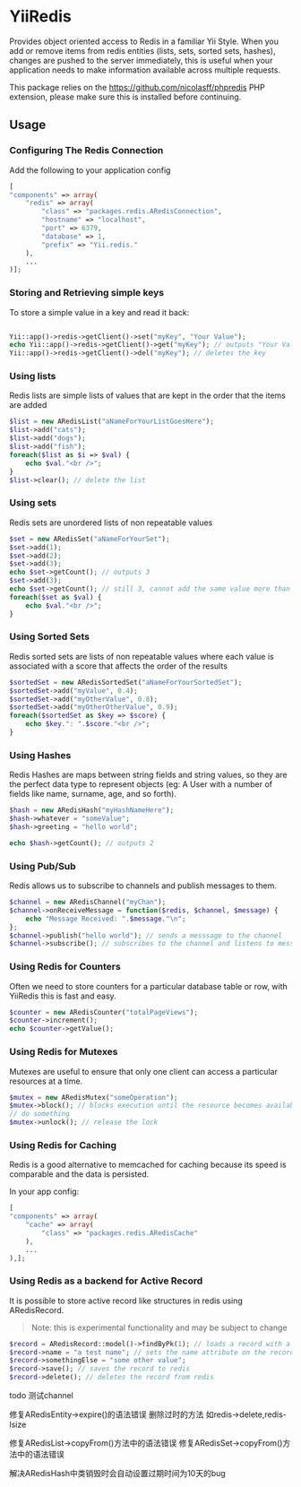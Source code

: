 # YiiRedis

Provides object oriented access to Redis in a familiar Yii Style.
When you add or remove items from redis entities (lists, sets, sorted sets, hashes), changes
are pushed to the server immediately, this is useful when your application needs to make information
available across multiple requests.

This package relies on the https://github.com/nicolasff/phpredis PHP extension, please make sure this is installed before continuing.

## Usage

### Configuring The Redis Connection
Add the following to your application config

```php
[
"components" => array(
	"redis" => array(
		"class" => "packages.redis.ARedisConnection",
		"hostname" => "localhost",
		"port" => 6379,
		"database" => 1,
		"prefix" => "Yii.redis."
	),
	...
)];
```

### Storing and Retrieving simple keys
To store a simple value in a key and read it back:

```php

Yii::app()->redis->getClient()->set("myKey", "Your Value");
echo Yii::app()->redis->getClient()->get("myKey"); // outputs "Your Value"
Yii::app()->redis->getClient()->del("myKey"); // deletes the key
```


### Using lists
Redis lists are simple lists of values that are kept in the order that the items are added

```php
$list = new ARedisList("aNameForYourListGoesHere");
$list->add("cats");
$list->add("dogs");
$list->add("fish");
foreach($list as $i => $val) {
	echo $val."<br />";
}
$list->clear(); // delete the list
```


### Using sets
Redis sets are unordered lists of non repeatable values

```php
$set = new ARedisSet("aNameForYourSet");
$set->add(1);
$set->add(2);
$set->add(3);
echo $set->getCount(); // outputs 3
$set->add(3);
echo $set->getCount(); // still 3, cannot add the same value more than once
foreach($set as $val) {
	echo $val."<br />";
}
```


### Using Sorted Sets
Redis sorted sets are lists of non repeatable values where each value is associated with a score that affects
the order of the results

```php
$sortedSet = new ARedisSortedSet("aNameForYourSortedSet");
$sortedSet->add("myValue", 0.4);
$sortedSet->add("myOtherValue", 0.8);
$sortedSet->add("myOtherOtherValue", 0.9);
foreach($sortedSet as $key => $score) {
	echo $key.": ".$score."<br />";
}
```


### Using Hashes
Redis Hashes are maps between string fields and string values, so they are the perfect data type to represent objects (eg: A User with a number of fields like name, surname, age, and so forth).

```php
$hash = new ARedisHash("myHashNameHere");
$hash->whatever = "someValue";
$hash->greeting = "hello world";

echo $hash->getCount(); // outputs 2
```

### Using Pub/Sub
Redis allows us to subscribe to channels and publish messages to them.

```php
$channel = new ARedisChannel("myChan");
$channel->onReceiveMessage = function($redis, $channel, $message) {
	echo "Message Received: ".$message."\n";
};
$channel->publish("hello world"); // sends a messsage to the channel
$channel->subscribe(); // subscribes to the channel and listens to messages, blocks the process
```

### Using Redis for Counters
Often we need to store counters for a particular database table or row, with YiiRedis this is fast and easy.

```php
$counter = new ARedisCounter("totalPageViews");
$counter->increment();
echo $counter->getValue();
```

### Using Redis for Mutexes
Mutexes are useful to ensure that only one client can access a particular resources at a time.

```php
$mutex = new ARedisMutex("someOperation");
$mutex->block(); // blocks execution until the resource becomes available
// do something
$mutex->unlock(); // release the lock
```

### Using Redis for Caching
Redis is a good alternative to memcached for caching because its speed is comparable and the data is persisted.

In your app config:

```php
[
"components" => array(
	"cache" => array(
		"class" => "packages.redis.ARedisCache"
	),
	...
),];
```


### Using Redis as a backend for Active Record
It is possible to store active record like structures in redis using ARedisRecord.

> Note: this is experimental functionality and may be subject to change

```php
$record = ARedisRecord::model()->findByPk(1); // loads a record with a unique id of 1
$record->name = "a test name"; // sets the name attribute on the record
$record->somethingElse = "some other value";
$record->save(); // saves the record to redis
$record->delete(); // deletes the record from redis
```


todo
测试channel


修复ARedisEntity->expire()的语法错误
删除过时的方法 如redis->delete,redis-lsize

修复ARedisList->copyFrom()方法中的语法错误
修复ARedisSet->copyFrom()方法中的语法错误

解决ARedisHash中类销毁时会自动设置过期时间为10天的bug

